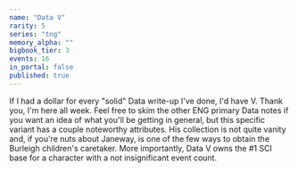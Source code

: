 ```yaml
---
name: "Data V"
rarity: 5
series: "tng"
memory_alpha: ""
bigbook_tier: 3
events: 16
in_portal: false
published: true
---
```


If I had a dollar for every "solid" Data write-up I've done, I'd have V. Thank you, I'm here all week. Feel free to skim the other ENG primary Data notes if you want an idea of what you'll be getting in general, but this specific variant has a couple noteworthy attributes. His collection is not quite vanity and, if you're nuts about Janeway, is one of the few ways to obtain the Burleigh children's caretaker. More importantly, Data V owns the #1 SCI base for a character with a not insignificant event count.
